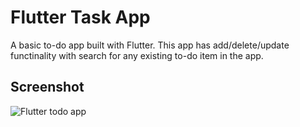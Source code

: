 # Flutter Task App

A basic to-do app built with Flutter. This app has add/delete/update functinality with search for any existing to-do item in the app.

## Screenshot

![Flutter todo app](./flutter-todo-iphone.png)
